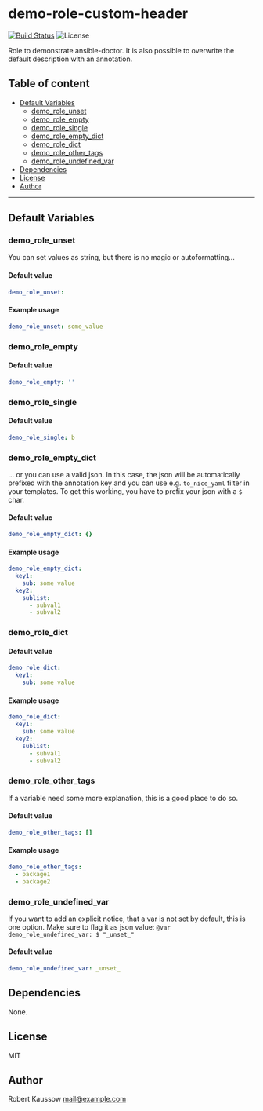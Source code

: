 # demo-role-custom-header

[![Build Status](https://cloud.drone.io/api/badges/thegeeklab/ansible-doctor/status.svg)](https://cloud.drone.io/thegeeklab/ansible-doctor)
![License](https://img.shields.io/github/license/thegeeklab/ansible-doctor)

Role to demonstrate ansible-doctor. It is also possible to overwrite the default description with an annotation.

## Table of content

* [Default Variables](#default-variables)
  * [demo_role_unset](#demo_role_unset)
  * [demo_role_empty](#demo_role_empty)
  * [demo_role_single](#demo_role_single)
  * [demo_role_empty_dict](#demo_role_empty_dict)
  * [demo_role_dict](#demo_role_dict)
  * [demo_role_other_tags](#demo_role_other_tags)
  * [demo_role_undefined_var](#demo_role_undefined_var)
* [Dependencies](#dependencies)
* [License](#license)
* [Author](#author)

---

## Default Variables

### demo_role_unset

You can set values as string, but there is no magic or autoformatting...

#### Default value

```YAML
demo_role_unset:
```

#### Example usage

```YAML
demo_role_unset: some_value
```

### demo_role_empty

#### Default value

```YAML
demo_role_empty: ''
```

### demo_role_single

#### Default value

```YAML
demo_role_single: b
```

### demo_role_empty_dict

... or you can use a valid json. In this case, the json will be automatically prefixed with the annotation key and you can use e.g. `to_nice_yaml` filter in your templates. To get this working, you have to prefix your json with a `$` char.

#### Default value

```YAML
demo_role_empty_dict: {}
```

#### Example usage

```YAML
demo_role_empty_dict:
  key1:
    sub: some value
  key2:
    sublist:
      - subval1
      - subval2
```

### demo_role_dict

#### Default value

```YAML
demo_role_dict:
  key1:
    sub: some value
```

#### Example usage

```YAML
demo_role_dict:
  key1:
    sub: some value
  key2:
    sublist:
      - subval1
      - subval2
```

### demo_role_other_tags

If a variable need some more explanation, this is a good place to do so.

#### Default value

```YAML
demo_role_other_tags: []
```

#### Example usage

```YAML
demo_role_other_tags:
  - package1
  - package2
```

### demo_role_undefined_var

If you want to add an explicit notice, that a var is not set by default, this is one option. Make sure to flag it as json value: `@var demo_role_undefined_var: $ "_unset_"`

#### Default value

```YAML
demo_role_undefined_var: _unset_
```

## Dependencies

None.

## License

MIT

## Author

Robert Kaussow <mail@example.com>
